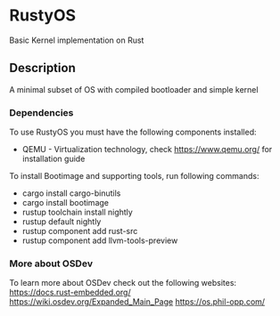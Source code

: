 # RustyOS

Basic Kernel implementation on Rust

## Description

A minimal subset of OS with compiled bootloader and simple kernel

### Dependencies

To use RustyOS you must have the following components installed:
* QEMU - Virtualization technology, check https://www.qemu.org/ for installation guide

To install Bootimage and supporting tools, run following commands:
* cargo install cargo-binutils
* cargo install bootimage
* rustup toolchain install nightly
* rustup default nightly
* rustup component add rust-src
* rustup component add llvm-tools-preview

### More about OSDev

To learn more about OSDev check out the following websites:
https://docs.rust-embedded.org/ 
https://wiki.osdev.org/Expanded_Main_Page
https://os.phil-opp.com/ 